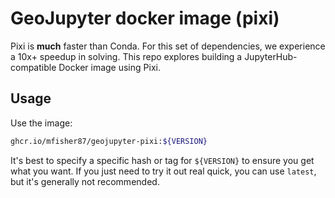 # GeoJupyter docker image (pixi)

Pixi is **much** faster than Conda.
For this set of dependencies, we experience a 10x+ speedup in solving.
This repo explores building a JupyterHub-compatible Docker image using Pixi.


## Usage

Use the image:

```bash
ghcr.io/mfisher87/geojupyter-pixi:${VERSION}
```

It's best to specify a specific hash or tag for `${VERSION}` to ensure you get what you
want.
If you just need to try it out real quick, you can use `latest`, but it's generally not
recommended.
